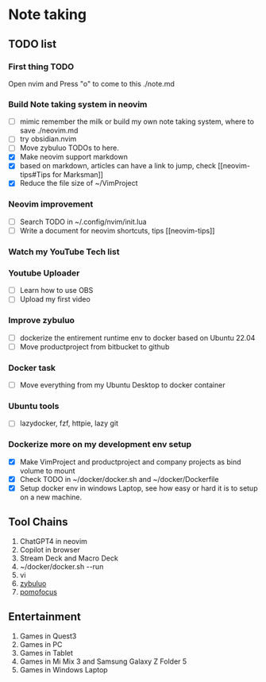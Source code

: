 # Note taking

## TODO list

### First thing TODO

Open nvim and Press "o" to come to this ./note.md

### Build Note taking system in neovim

- [ ] mimic remember the milk or build my own note taking system, where to save ./neovim.md
- [ ] try obsidian.nvim
- [ ] Move zybuluo TODOs to here.
- [x] Make neovim support markdown
- [x] based on markdown, articles can have a link to jump, check [[neovim-tips#Tips for Marksman]]
- [x] Reduce the file size of ~/VimProject

### Neovim improvement

- [ ] Search TODO in ~/.config/nvim/init.lua
- [ ] Write a document for neovim shortcuts, tips [[neovim-tips]]

### Watch my YouTube Tech list

### Youtube Uploader

- [ ] Learn how to use OBS
- [ ] Upload my first video

### Improve zybuluo

- [ ] dockerize the entirement runtime env to docker based on Ubuntu 22.04
- [ ] Move productproject from bitbucket to github

### Docker task

- [ ] Move everything from my Ubuntu Desktop to docker container

### Ubuntu tools

- [ ] lazydocker, fzf, httpie, lazy git

### Dockerize more on my development env setup

- [x] Make VimProject and productproject and company projects as bind volume to mount
- [x] Check TODO in ~/docker/docker.sh and ~/docker/Dockerfile
- [x] Setup docker env in windows Laptop, see how easy or hard it is to setup on a new machine.

## Tool Chains

1. ChatGPT4 in neovim
2. Copilot in browser
3. Stream Deck and Macro Deck
4. ~/docker/docker.sh --run
5. vi
6. [zybuluo](https://www.zybuluo.com/mdeditor)
7. [pomofocus](https://pomofocus.io/app)

## Entertainment

1. Games in Quest3
2. Games in PC
3. Games in Tablet
4. Games in Mi Mix 3 and Samsung Galaxy Z Folder 5
5. Games in Windows Laptop

[reference]: https://github.com/artempyanykh/marksman "marksman"

